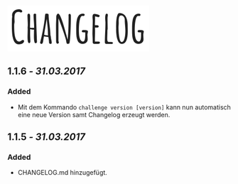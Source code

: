 ![Changelog](assets/Changelog.png)

<!-- CHANGES -->

## 1.1.6 _- 31.03.2017_
### Added
- Mit dem Kommando `challenge version [version]` kann nun automatisch eine neue Version samt Changelog erzeugt werden.

## 1.1.5 _- 31.03.2017_
### Added
- CHANGELOG.md hinzugefügt.
